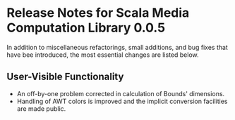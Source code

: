 # Release Notes for Scala Media Computation Library 0.0.5


In addition to miscellaneous refactorings, small additions, and bug fixes that have bee introduced, the most essential changes are listed below.


## User-Visible Functionality

* An off-by-one problem corrected in calculation of Bounds' dimensions.
* Handling of AWT colors is improved and the implicit conversion facilities are made public. 
